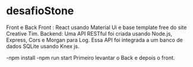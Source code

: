 # desafioStone
Front e Back
Front : React usando Material Ui e base template free do site Creative Tim.
Backend: Uma API RESTful foi criada usando Node.js, Express, Cors e Morgan para Log. Essa API foi integrada a um banco de dados SQLite usando Knex js.

-npm install 
-npm run start 
Primeiro  levantar o Back e depois o front.

